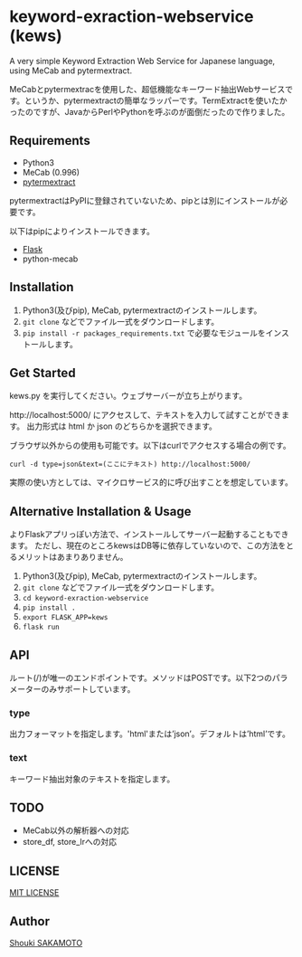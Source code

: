 # keyword-exraction-webservice (kews)

A very simple Keyword Extraction Web Service for Japanese language, using MeCab and pytermextract.

MeCabとpytermextracを使用した、超低機能なキーワード抽出Webサービスです。というか、pytermextractの簡単なラッパーです。TermExtractを使いたかったのですが、JavaからPerlやPythonを呼ぶのが面倒だったので作りました。

## Requirements

- Python3
- MeCab (0.996)
- [pytermextract](http://gensen.dl.itc.u-tokyo.ac.jp/pytermextract/)

pytermextractはPyPIに登録されていないため、pipとは別にインストールが必要です。

以下はpipによりインストールできます。

- [Flask](http://flask.pocoo.org/)
- python-mecab

## Installation

1. Python3(及びpip), MeCab, pytermextractのインストールします。
1. `git clone` などでファイル一式をダウンロードします。
1. `pip install -r packages_requirements.txt` で必要なモジュールをインストールします。

## Get Started

kews.py を実行してください。ウェブサーバーが立ち上がります。

http://localhost:5000/ にアクセスして、テキストを入力して試すことができます。
出力形式は html か json のどちらかを選択できます。

ブラウザ以外からの使用も可能です。以下はcurlでアクセスする場合の例です。

```
curl -d type=json&text=(ここにテキスト) http://localhost:5000/
```

実際の使い方としては、マイクロサービス的に呼び出すことを想定しています。

## Alternative Installation & Usage

よりFlaskアプリっぽい方法で、インストールしてサーバー起動することもできます。
ただし、現在のところkewsはDB等に依存していないので、この方法をとるメリットはあまりありません。

1. Python3(及びpip), MeCab, pytermextractのインストールします。
1. `git clone` などでファイル一式をダウンロードします。
1. `cd keyword-exraction-webservice`
1. `pip install .`
1. `export FLASK_APP=kews`
1. `flask run`

## API
ルート(/)が唯一のエンドポイントです。メソッドはPOSTです。以下2つのパラメーターのみサポートしています。

### type

出力フォーマットを指定します。'html'または’json’。デフォルトは’html’です。

### text

キーワード抽出対象のテキストを指定します。

## TODO

- MeCab以外の解析器への対応
- store_df, store_lrへの対応

## LICENSE

[MIT LICENSE](https://github.com/nalls/keyword-exraction-webservice/blob/master/LICENSE)

## Author

[Shouki SAKAMOTO](https://github.com/shouki-s)
